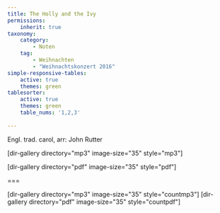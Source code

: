 ```yaml
---
title: The Holly and the Ivy
permissions:
    inherit: true
taxonomy:
    category:
        - Noten
    tag: 
        - Weihnachten
        - "Weihnachtskonzert 2016"
simple-responsive-tables:
    active: true
    themes: green
tablesorter:
    active: true
    themes: green
    table_nums: '1,2,3'
    
---
```


Engl. trad. carol, arr: John Rutter



[dir-gallery directory="mp3" image-size="35" style="mp3"]

[dir-gallery directory="pdf" image-size="35" style="pdf"]

===

[dir-gallery directory="mp3" image-size="35" style="countmp3"]
[dir-gallery directory="pdf" image-size="35" style="countpdf"]